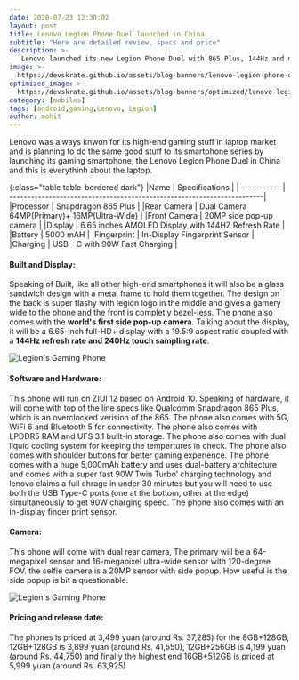 ```yaml
---
date: 2020-07-23 12:30:02
layout: post
title: Lenovo Legion Phone Duel launched in China
subtitle: "Here are detailed review, specs and price"
description: >-
   Lenovo launched its new Legion Phone Duel with 865 Plus, 144Hz and more, this is everything you need to know
image: >-
  https://devskrate.github.io/assets/blog-banners/lenovo-legion-phone-duel.jpg
optimized_image: >-
  https://devskrate.github.io/assets/blog-banners/optimized/lenovo-legion-phone-duel.webp
category: [mobiles]
tags: [android,gaming,Lenovo, Legion]
author: mohit
---
```

Lenovo was always knwon for its high-end gaming stuff in laptop market and is planning to do the same good stuff to its smartphone series by launching its gaming smartphone, the Lenovo Legion Phone Duel in China and this is everythinh about the laptop.

{:class="table table-bordered dark"}
|Name         | Specifications                                                         |
| ----------- | -----------------------------------------------------------------------|
|Processor    | Snapdragon 865 Plus                                                    |
|Rear Camera  | Dual Camera 64MP(Primary)+ 16MP(Ultra-Wide)                            |
|Front Camera | 20MP side pop-up camera                                                |
|Display      | 6.65 inches AMOLED Display with 144HZ Refresh Rate                     |           
|Battery      | 5000 mAH                                                               |
|Fingerprint  | In-Display Fingerprint Sensor                                          |  
|Charging     | USB - C with 90W Fast Charging                                         |

#### Built and Display:
Speaking of Built, like all other high-end smartphones it will also be a glass sandwich design with a metal frame to hold them together. The design on the back is super flashy with legion logo in the middle and gives a gamery wide to the phone and the front is completly bezel-less. The phone also comes with the **world's first side pop-up camera**. Talking about the display, it will be a 6.65-inch full-HD+ display with a 19.5:9 aspect ratio coupled with a **144Hz refresh rate and 240Hz touch sampling rate**.

![Legion's Gaming Phone](https://devskrate.github.io/assets/images/Lenovo/lenovo-legion-gaming-phone-announced.jpg)

#### Software and Hardware:
This phone will run on ZIUI 12 based on Android 10. Speaking of hardware, it will come with top of the line specs like Qualcomm Snapdragon 865 Plus, which is an overclocked verision of the 865. The phone also comes with 5G, WiFi 6 and Bluetooth 5 for connectivity. The phone also comes with LPDDR5 RAM and UFS 3.1 built-in storage. The phone also comes with dual liquid cooling system for keeping the tempertures in check. The phone also comes with shoulder buttons for better gaming experience. The phone comes with a huge 5,000mAh battery and uses dual-battery architecture and comes with a super fast 90W Twin Turbo’ charging technology and lenovo claims a full chrage in under 30 minutes but you will need to use both the USB Type-C ports (one at the bottom, other at the edge) simultaneously to get 90W charging speed.  The phone also comes with an in-display finger print sensor.     

#### Camera:
This phone will come with dual rear camera, The primary will be a 64-megapixel sensor and 16-megapixel ultra-wide sensor with 120-degree FOV. the selfie camera is a 20MP sensor with side popup. How useful is the side popup is bit a questionable. 

![Legion's Gaming Phone](https://devskrate.github.io/assets/images/Lenovo/Lenovo-legion-phone-pop-up-selfie-camera.jpg)

#### Pricing and release date:
The phones is priced at 3,499 yuan (around Rs. 37,285) for the 8GB+128GB, 12GB+128GB is 3,899 yuan (around Rs. 41,550), 12GB+256GB is 4,199 yuan (around Rs. 44,750) and finally the highest end 16GB+512GB is priced at 5,999 yuan (around Rs. 63,925) 
